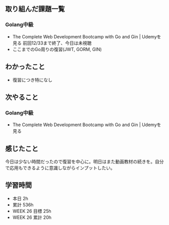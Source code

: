 ## 取り組んだ課題一覧 
### Golang中級
- The Complete Web Development Bootcamp with Go and Gin | Udemyを見る 前回12/33まで終了、今日は未視聴
- ここまでのGo周りの復習(JWT, GORM, GIN)

 ## わかったこと 
- 復習につき特になし

 ## 次やること
### Golang中級
- The Complete Web Development Bootcamp with Go and Gin | Udemyを見る


 ## 感じたこと 
今日は少ない時間だったので復習を中心に。明日はまた動画教材の続きを。自分で応用もできるように意識しながらインプットしたい。

 ## 学習時間 
 - 本日 2h 
 - 累計 536h 
 - WEEK 26 目標 25h 
 - WEEK 26 累計 20h